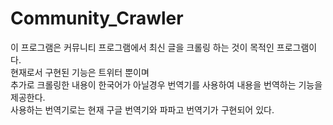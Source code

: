 # Community_Crawler
이 프로그램은 커뮤니티 프로그램에서 최신 글을 크롤링 하는 것이 목적인 프로그램이다.   
현재로서 구현된 기능은 트위터 뿐이며   
추가로 크롤링한 내용이 한국어가 아닐경우 번역기를 사용하여 내용을 번역하는 기능을 제공한다.   
사용하는 번역기로는 현재 구글 번역기와 파파고 번역기가 구현되어 있다.
